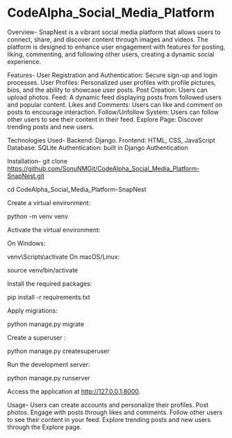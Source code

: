 # CodeAlpha_Social_Media_Platform

Overview-
SnapNest is a vibrant social media platform that allows users to connect, share, and discover content through images and videos. The platform is designed to enhance user engagement with features for posting, liking, commenting, and following other users, creating a dynamic social experience.


Features-
User Registration and Authentication: Secure sign-up and login processes.
User Profiles: Personalized user profiles with profile pictures, bios, and the ability to showcase user posts.
Post Creation: Users can upload photos.
Feed: A dynamic feed displaying posts from followed users and popular content.
Likes and Comments: Users can like and comment on posts to encourage interaction.
Follow/Unfollow System: Users can follow other users to see their content in their feed.
Explore Page: Discover trending posts and new users.


Technologies Used-
Backend: Django.
Frontend: HTML, CSS, JavaScript 
Database: SQLite 
Authentication: built in Django Authentication


Installation-
git clone https://github.com/SonuNMGit/CodeAlpha_Social_Media_Platform-SnapNest.git

cd CodeAlpha_Social_Media_Platform-SnapNest

Create a virtual environment:

python -m venv venv

Activate the virtual environment:

On Windows:

venv\Scripts\activate
On macOS/Linux:

source venv/bin/activate

Install the required packages:

pip install -r requirements.txt

Apply migrations:

python manage.py migrate

Create a superuser :

python manage.py createsuperuser

Run the development server:

python manage.py runserver

Access the application at http://127.0.0.1:8000.

Usage-
Users can create accounts and personalize their profiles.
Post photos.
Engage with posts through likes and comments.
Follow other users to see their content in your feed.
Explore trending posts and new users through the Explore page.
